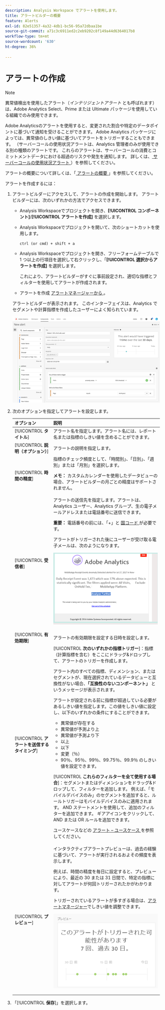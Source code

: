 ```yaml
---
description: Analysis Workspace でアラートを使用します。
title: アラートビルダーの概要
feature: Alerts
exl-id: 82e51357-4a32-4db1-bc56-95a72dbaa1be
source-git-commit: a71c3c6911ed2c2eb9202c8f149a44d6364017b8
workflow-type: tm+mt
source-wordcount: '630'
ht-degree: 36%

---
```


# アラートの作成

>[!NOTE]
>
>異常値検出を使用したアラート（_インテリジェントアラート_ とも呼ばれます）は、Adobe Analytics Select、Prime または Ultimate パッケージを使用している組織でのみ使用できます。

Adobe Analyticsのアラートを使用すると、変更された割合や特定のデータポイントに基づいて通知を受けることができます。 Adobe Analytics パッケージによっては、異常値のしきい値に基づいてアラートをトリガーすることもできます。 （サーバーコールの使用状況アラートは、Analytics 管理者のみが使用できる別の種類のアラートです。 これらのアラートは、サーバーコールの消費とコミットメントデータにおける超過のリスクや発生を通知します。 詳しくは、[ サーバーコールの使用状況アラート ](/help/admin/admin/c-server-call-usage/scu-alerts.md)）を参照してください。

アラートの概要について詳しくは、「[ アラートの概要 ](/help/components/c-alerts/intellligent-alerts.md)」を参照してください。

アラートを作成するには：

1. アラートビルダーにアクセスして、アラートの作成を開始します。 アラートビルダーには、次のいずれかの方法でアクセスできます。

   * Analysis Workspaceでプロジェクトを開き、**[!UICONTROL コンポーネント]**/**[!UICONTROL アラートを作成]** を選択します。
   * Analysis Workspaceでプロジェクトを開いて、次のショートカットを使用します。

     `ctrl (or cmd) + shift + a`
   * Analysis Workspaceでプロジェクトを開き、フリーフォームテーブルで 1 つ以上の行項目を選択して右クリックし、「**[!UICONTROL 選択からアラートを作成]** を選択します。

     これにより、アラートビルダーがすぐに事前設定され、適切な指標とフィルターを使用してアラートが作成されます。
   * アラートを作成 [ アラートマネージャーから ](/help/components/c-alerts/alert-manager.md#create-alerts)。

   アラートビルダーが表示されます。 このインターフェイスは、Analytics でセグメントや計算指標を作成したユーザーによく知られています。

   ![](assets/alert-builder.png)

1. 次のオプションを指定してアラートを設定します。

   | オプション | 説明 |
   |---------|----------|
   | [!UICONTROL **タイトル**] | アラート名を指定します。アラート名には、レポート名または指標のしきい値を含めることができます。 |
   | [!UICONTROL **説明（オプション）**] | アラートの説明を指定します。 |
   | [!UICONTROL **時間の精度**] | 指標のチェック頻度として、「時間別」、「日別」、「週別」または「月別」を選択します。<p><b> メモ：</b> カスタムカレンダーを使用したデータビューの場合、アラートビルダーの月ごとの精度はサポートされません。<!--true?--></p> |
   | [!UICONTROL **受信者**] | アラートの送信先を指定します。アラートは、Analytics ユーザー、Analytics グループ、生の電子メールアドレスまたは電話番号に送信できます。<p><b> 重要：</b> 電話番号の前には、「+」と [ 国コード ](https://countrycode.org/) が必要です。</p><p>アラートがトリガーされた後にユーザーが受け取る電子メールは、次のようになります。</p><p>![](assets/alerts-email.PNG)</p> |
   | [!UICONTROL **有効期限**] | アラートの有効期限を設定する日時を設定します。 |
   | [!UICONTROL **アラートを送信するタイミング**] | [!UICONTROL **次のいずれかの指標トリガー**]：指標（計算指標を含む）をここにドラッグ&amp;ドロップして、アラートのトリガーを作成します。<p>アラート内のすべての指標、ディメンション、またはセグメントが、現在選択されているデータビューと互換性がない場合、**「互換性のないコンポーネント」** というメッセージが表示されます。</p><p>アラートが設定される前に指標が超過している必要があるしきい値を指定します。この値をしきい値に設定し、以下のいずれかの条件にすることができます。</p><ul><li>異常値が存在する</li><li>異常値が予測より上</li><li>異常値が予測より下</li><li>以上</li><li>以下</li><li>変更（％）</li><li>90％、95％、99％、99.75％、99.9％ のしきい値を設定できます。</li></ul><p>[!UICONTROL **これらのフィルターを全て使用する場合**]：セグメントまたはディメンションをドラッグ&amp;ドロップして、フィルターを追加します。 例えば、「モバイルデバイスのみ」のセグメントを追加すると、ルールトリガーはモバイルデバイスのみに適用されます。 AND ステートメントを使用して、追加のフィルターを追加できます。 ギアアイコンをクリックして、AND または OR ルールを追加できます。</p><p>ユースケースなどの [ アラート – ユースケース ](/help/components/c-alerts/alerts-use-cases.md) を参照してください。</p> |
   | [!UICONTROL **プレビュー**] | インタラクティブアラートプレビューは、過去の経験に基づいて、アラートが実行されるおよその頻度を表示します。<p>例えば、時間の精度を毎日に設定すると、プレビューにより、最近の 30 または 31 日間で、特定の指標に対してアラートが何回トリガーされたかがわかります。</p><p>トリガーされているアラートが多すぎる場合は、[アラートマネージャー](/help/components/c-alerts/alert-manager.md)でしきい値を調整できます。</p><p>![](assets/alert_preview.png)</p> |

1. 「[!UICONTROL **保存**]」を選択します。
